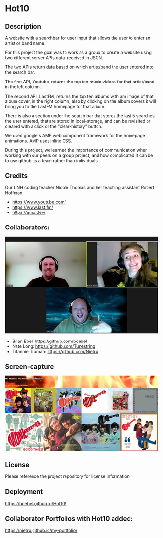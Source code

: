 # Hot10

## Description

A website with a searchbar for user input that allows the user to enter an artist or band name.

For this project the goal was to work as a group to create a website using two different server APIs data, received in JSON.

The two APIs return data based on which artist/band the user entered into the search bar.

The first API, Youtube, returns the top ten music videos for that artist/band in the left column.

The second API, LastFM, returns the top ten albums with am image of that album cover, in the right column, also by clicking on the album covers it will bring you to the LastFM homepage for that album.

There is also a section under the search bar that stores the last 5 searches the user entered, that are stored in local-storage, and can be revisited or cleared with a click or the "clear-history" button.

We used google's AMP web component framework for the homepage animations. AMP uses inline CSS.

During this project, we learned the importance of communication when working with our peers on a group project, and how complicated it can be to use github as a team rather than individuals.

## Credits

Our UNH coding teacher Nicole Thomas and her teaching assistant Robert Hoffman.

- https://www.youtube.com/
- https://www.last.fm/
- https://amp.dev/

## Collaborators:

![Picture of the collaborators for the Hot10! api Project-1 website](./img/groupphoto.png?raw=true)

- Brian Ebel: https://github.com/bcebel
- Nate Long: https://github.com/Tunestring
- Tifannie Truman: https://github.com/Nietru

## Screen-capture

![Picture of the Hot10! Webpage after a search input has been entered](./img/screenshotproject2.png?raw=true)

## License

Please reference the project repository for license information.

## Deployment

https://bcebel.github.io/Hot10/

## Collaborator Portfolios with Hot10 added:

https://nietru.github.io/my-portfolio/

